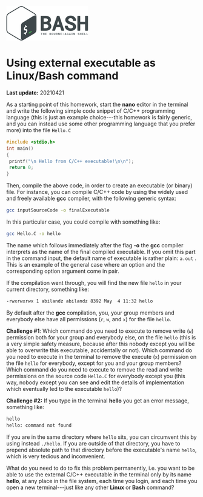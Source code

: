 ![](bash_logo.png)

# Using external executable as Linux/Bash command
**Last update:** 20210421

As a starting point of this homework, start the **nano** editor in the terminal and write the following simple code snippet of C/C++ programming language (this is just an example choice---this homework is fairly generic, and you can instead use some other programming language that you prefer more) into the file ```Hello.C``` 

```c
#include <stdio.h>
int main()
{
 printf("\n Hello from C/C++ executable!\n\n");
 return 0;
}
```

Then, compile the above code, in order to create an executable (or binary) file. For instance, you can compile C/C++ code by using the widely used and freely available **gcc** compiler, with the following generic syntax:

```bash
gcc inputSourceCode -o finalExecutable
```

In this particular case, you could compile with something like:

```bash
gcc Hello.C -o hello
```
The name which follows immediately after the flag **-o** the **gcc** compiler interprets as the name of the final compiled executable. If you omit this part in the command input, the default name of executable is rather plain: ```a.out``` . This is an example of the general case where an option and the corresponding option argument come in pair.

If the compilation went through, you will find the new file ``hello`` in your current directory, something like:
```bash
-rwxrwxrwx 1 abilandz abilandz 8392 May  4 11:32 hello
```

By default after the **gcc** compilation, you, your group members and everybody else have all permissions (```r```, ```w```, and ```x```) for the file ```hello```. 

**Challenge #1**: Which command do you need to execute to remove write (```w```) permission both for your group and everybody else, on the file ```hello``` (this is a very simple safety measure, because after this nobody except you will be able to overwrite this executable, accidentally or not). Which command do you need to execute in the terminal to remove the execute (```x```) permission on the file ```hello``` for everybody, except for you and your group members? Which command do you need to execute to remove the read and write permissions on the source code ```Hello.C``` for everybody except you (this way, nobody except you can see and edit the details of implementation which eventually led to the executable ```hello```)? 

**Challenge #2:** If you type in the terminal **hello** you get an error message, something like:

```bash
hello
hello: command not found
```
If you are in the same directory where ```hello``` sits, you can circumvent this by using instead ```./hello```. If you are outside of that directory, you have to prepend absolute path to that directory before the executable's name ```hello```, which is very tedious and inconvenient.

What do you need to do to fix this problem permanently, i.e. you want to be able to use the external C/C++ executable in the terminal only by its name **hello**, at any place in the file system, each time you login, and each time you open a new terminal---just like any other **Linux** or **Bash** command?
